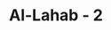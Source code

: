 ---
title: "Al-Lahab - 2"
no: 2
arabic_no: ٢
ayah: مَآ اَغْنٰى عَنْهُ مَالُهٗ وَمَا كَسَبَۗ
translation: "Tidaklah berguna baginya hartanya dan apa yang dia usahakan."
tafsir: "Dalam ayat ini, Allah menjelaskan bahwa apa yang menjadi kebanggaan Abu Lahab dalam hidup, yaitu harta dan kedudukan, ternyata sama sekali tidak dapat menyelamatkannya dari azab Allah pada hari Kiamat. Begitu pula usahanya untuk memusuhi dan mengalahkan Nabi Muhammad tidak berhasil sama sekali.\n\nAbu Lahab sangat membenci Nabi saw dan paling gigih mengajak orang untuk menentangnya dan paling kasar menghadapinya. Raba'ah bin 'Ubbad berkata:\n\nSaya melihat Nabi Muhammad saw pada masa Jahiliah di pasar dzu al-Majaz bersabda, \"Ucapkanlah tiada Tuhan melainkan Allah niscaya kamu akan berbahagia!\" Orang-orang berkumpul di sekitar beliau. Di belakang beliau seorang laki-laki, putih warna mukanya, juling matanya, mempunyai dua untaian rambut di kepalanya, berkata, \"Dia (Muhammad) beragama sabi' dan pembohong.\" Ia mengikuti Nabi ke mana saja beliau pergi, lalu saya bertanya, \"Siapakah orang itu?\" Mereka menjawab, \"Itu adalah pamannya sendiri Abu Lahab.\" (Riwayat Ahmad)\n\nDengan ini dijelaskan bahwa Abu Lahab selalu menentang kebenaran dan menjauhkan orang dari mengikuti kebenaran. Ia menyatakan bahwa Nabi Muhammad saw adalah seorang pendusta. Ia juga menentang beliau dan merendahkan nilai agama serta petunjuk yang beliau bawa."
---